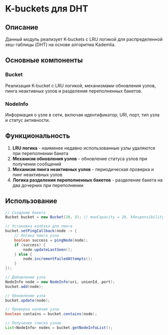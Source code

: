 # K-buckets для DHT

## Описание

Данный модуль реализует K-buckets с LRU логикой для распределенной хеш-таблицы (DHT) на основе алгоритма Kademlia.

## Основные компоненты

### Bucket
Реализация K-bucket с LRU логикой, механизмами обновления узлов, пинга неактивных узлов и разделения переполненных бакетов.

### NodeInfo
Информация о узле в сети, включая идентификатор, URI, порт, тип узла и статус активности.

## Функциональность

1. **LRU логика** - наименее недавно использованные узлы удаляются при переполнении бакета
2. **Механизм обновления узлов** - обновление статуса узлов при получении сообщений
3. **Механизм пинга неактивных узлов** - периодическая проверка и пинг неактивных узлов
4. **Логика разделения переполненных бакетов** - разделение бакета на два дочерних при переполнении

## Использование

```java
// Создание бакета
Bucket bucket = new Bucket(20, 3); // maxCapacity = 20, kResponsibility = 3

// Установка колбэка для пинга
bucket.setPingCallback(node -> {
    // Логика пинга узла
    boolean success = pingNode(node);
    if (success) {
        node.updateLastSeen();
    } else {
        node.incrementFailedAttempts();
    }
});

// Добавление узла
NodeInfo node = new NodeInfo(uri, unionId, port);
bucket.add(node);

// Обновление узла
bucket.update(node);

// Проверка наличия узла
boolean contains = bucket.contains(node);

// Получение списка узлов
List<NodeInfo> nodes = bucket.getNodeInfoList();
```

